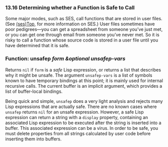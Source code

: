 

### 13.16 Determining whether a Function is Safe to Call

Some major modes, such as SES, call functions that are stored in user files. (See [(ses)Top](../ses/index.html#Top), for more information on SES.) User files sometimes have poor pedigrees—you can get a spreadsheet from someone you’ve just met, or you can get one through email from someone you’ve never met. So it is risky to call a function whose source code is stored in a user file until you have determined that it is safe.

### Function: **unsafep** *form \&optional unsafep-vars*

Returns `nil` if `form` is a *safe* Lisp expression, or returns a list that describes why it might be unsafe. The argument `unsafep-vars` is a list of symbols known to have temporary bindings at this point; it is mainly used for internal recursive calls. The current buffer is an implicit argument, which provides a list of buffer-local bindings.

Being quick and simple, `unsafep` does a very light analysis and rejects many Lisp expressions that are actually safe. There are no known cases where `unsafep` returns `nil` for an unsafe expression. However, a safe Lisp expression can return a string with a `display` property, containing an associated Lisp expression to be executed after the string is inserted into a buffer. This associated expression can be a virus. In order to be safe, you must delete properties from all strings calculated by user code before inserting them into buffers.
